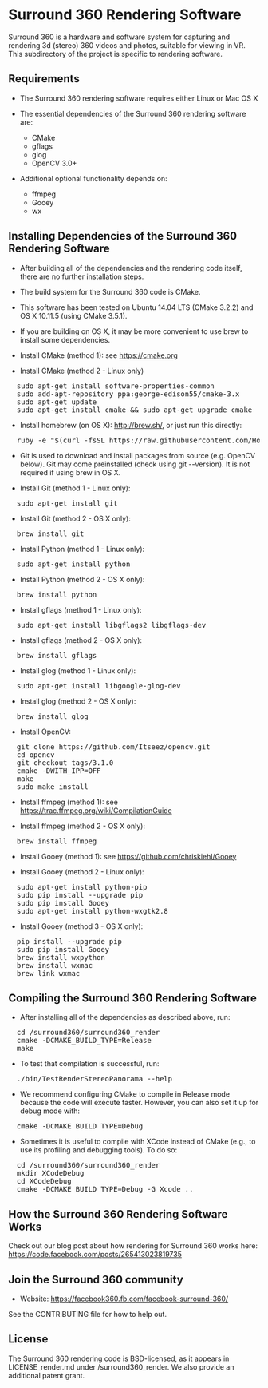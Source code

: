 # Surround 360 Rendering Software

Surround 360 is a hardware and software system for capturing and rendering 3d (stereo) 360 videos and photos, suitable for viewing in VR. This subdirectory of the project is specific to rendering software.

## Requirements

* The Surround 360 rendering software requires either Linux or Mac OS X

* The essential dependencies of the Surround 360 rendering software are:
  * CMake
  * gflags
  * glog
  * OpenCV 3.0+

* Additional optional functionality depends on:
  * ffmpeg
  * Gooey
  * wx

## Installing Dependencies of the Surround 360 Rendering Software

* After building all of the dependencies and the rendering code itself, there are no further installation steps.

* The build system for the Surround 360 code is CMake.

* This software has been tested on Ubuntu 14.04 LTS (CMake 3.2.2) and OS X 10.11.5 (using CMake 3.5.1).

* If you are building on OS X, it may be more convenient to use brew to install some dependencies.

* Install CMake (method 1):
  see https://cmake.org

* Install CMake (method 2 - Linux only)
<pre>
  sudo apt-get install software-properties-common
  sudo add-apt-repository ppa:george-edison55/cmake-3.x
  sudo apt-get update
  sudo apt-get install cmake && sudo apt-get upgrade cmake
</pre>

* Install homebrew (on OS X):
  http://brew.sh/, or just run this directly:
<pre>
  ruby -e "$(curl -fsSL https://raw.githubusercontent.com/Homebrew/install/master/install)"
</pre>

* Git is used to download and install packages from source (e.g. OpenCV below). Git may come preinstalled (check using git --version). It is not required if using brew in OS X.

* Install Git (method 1 - Linux only):
<pre>
  sudo apt-get install git
</pre>

* Install Git (method 2 - OS X only):
<pre>
  brew install git
</pre>

* Install Python (method 1 - Linux only):
<pre>
  sudo apt-get install python
</pre>

* Install Python (method 2 - OS X only):
<pre>
  brew install python
</pre>

* Install gflags (method 1 - Linux only):
<pre>
  sudo apt-get install libgflags2 libgflags-dev
</pre>

* Install gflags (method 2 - OS X only):
<pre>
  brew install gflags
</pre>

* Install glog (method 1 - Linux only):
<pre>
  sudo apt-get install libgoogle-glog-dev
</pre>

* Install glog (method 2 - OS X only):
<pre>
  brew install glog
</pre>

* Install OpenCV:
<pre>
  git clone https://github.com/Itseez/opencv.git
  cd opencv
  git checkout tags/3.1.0
  cmake -DWITH_IPP=OFF
  make
  sudo make install
</pre>

* Install ffmpeg (method 1):
  see https://trac.ffmpeg.org/wiki/CompilationGuide

* Install ffmpeg (method 2 - OS X only):
<pre>
  brew install ffmpeg
</pre>

* Install Gooey (method 1):
  see https://github.com/chriskiehl/Gooey

* Install Gooey (method 2 - Linux only):
<pre>
  sudo apt-get install python-pip
  sudo pip install --upgrade pip
  sudo pip install Gooey
  sudo apt-get install python-wxgtk2.8
</pre>

* Install Gooey (method 3 - OS X only):
<pre>
  pip install --upgrade pip
  sudo pip install Gooey
  brew install wxpython
  brew install wxmac
  brew link wxmac
</pre>

## Compiling the Surround 360 Rendering Software

* After installing all of the dependencies as described above, run:
<pre>
  cd <install path>/surround360/surround360_render
  cmake -DCMAKE_BUILD_TYPE=Release
  make
</pre>

* To test that compilation is successful, run:
<pre>
  ./bin/TestRenderStereoPanorama --help
</pre>

* We recommend configuring CMake to compile in Release mode because the code will execute faster. However, you can also set it up for debug mode with:
<pre>
  cmake -DCMAKE_BUILD_TYPE=Debug
</pre>

* Sometimes it is useful to compile with XCode instead of CMake (e.g., to use its profiling and debugging tools). To do so:
<pre>
  cd <install path>/surround360/surround360_render
  mkdir XCodeDebug
  cd XCodeDebug
  cmake -DCMAKE_BUILD_TYPE=Debug -G Xcode ..
</pre>

## How the Surround 360 Rendering Software Works

Check out our blog post about how rendering for Surround 360 works here:
https://code.facebook.com/posts/265413023819735


## Join the Surround 360 community

* Website: https://facebook360.fb.com/facebook-surround-360/

See the CONTRIBUTING file for how to help out.

## License

The Surround 360 rendering code is BSD-licensed, as it appears in LICENSE_render.md under /surround360_render. We also provide an additional patent grant.

